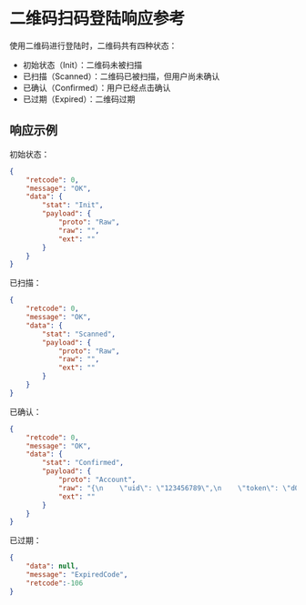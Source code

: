 # 二维码扫码登陆响应参考

使用二维码进行登陆时，二维码共有四种状态：

- 初始状态（Init）：二维码未被扫描
- 已扫描（Scanned）：二维码已被扫描，但用户尚未确认
- 已确认（Confirmed）：用户已经点击确认
- 已过期（Expired）：二维码过期

## 响应示例

初始状态：

```json
{
    "retcode": 0,
    "message": "OK",
    "data": {
        "stat": "Init",
        "payload": {
            "proto": "Raw",
            "raw": "",
            "ext": ""
        }
    }
}
```

已扫描：

```json
{
    "retcode": 0,
    "message": "OK",
    "data": {
        "stat": "Scanned",
        "payload": {
            "proto": "Raw",
            "raw": "",
            "ext": ""
        }
    }
}
```

已确认：

```json
{
    "retcode": 0,
    "message": "OK",
    "data": {
        "stat": "Confirmed",
        "payload": {
            "proto": "Account",
            "raw": "{\n    \"uid\": \"123456789\",\n    \"token\": \"d0kFcb3crAzYkUTHursdAyHviVo4D50q\"\n}",
            "ext": ""
        }
    }
}
```

已过期：

```json
{
    "data": null,
    "message": "ExpiredCode",
    "retcode":-106
}
```
